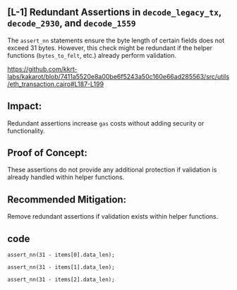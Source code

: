 ## [L-1] Redundant Assertions in `decode_legacy_tx`, `decode_2930`, and `decode_1559`
The `assert_nn` statements ensure the byte length of certain fields does not exceed 31 bytes. However, this check might be redundant if the helper functions (`bytes_to_felt`, etc.) already perform validation.

https://github.com/kkrt-labs/kakarot/blob/7411a5520e8a00be6f5243a50c160e66ad285563/src/utils/eth_transaction.cairo#L187-L199

## Impact:
Redundant assertions increase `gas` costs without adding security or functionality.

## Proof of Concept:
These assertions do not provide any additional protection if validation is already handled within helper functions.

## Recommended Mitigation:
Remove redundant assertions if validation exists within helper functions.

## code
```solidity
assert_nn(31 - items[0].data_len);

assert_nn(31 - items[1].data_len);

assert_nn(31 - items[2].data_len);
```